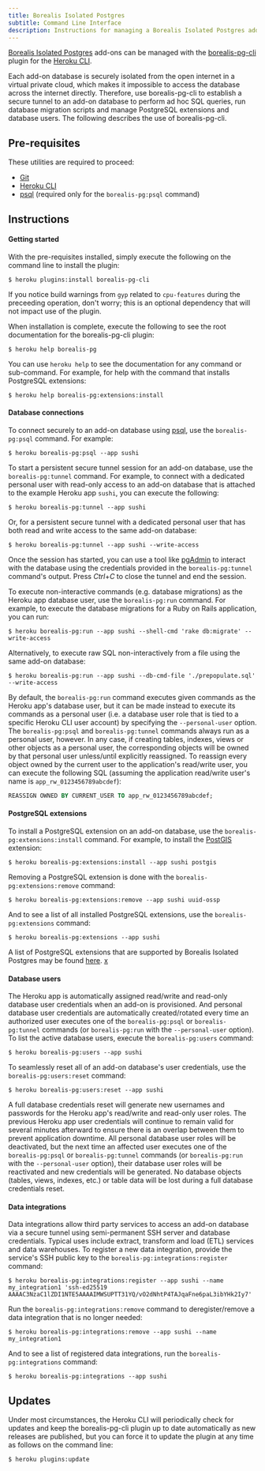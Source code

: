 ```yaml
---
title: Borealis Isolated Postgres
subtitle: Command Line Interface
description: Instructions for managing a Borealis Isolated Postgres add-on via CLI
---
```


[Borealis Isolated Postgres](https://elements.heroku.com/addons/borealis-pg) add-ons can be managed with the [borealis-pg-cli](https://www.npmjs.com/package/borealis-pg-cli) plugin for the [Heroku CLI](https://devcenter.heroku.com/articles/heroku-cli).

Each add-on database is securely isolated from the open internet in a virtual private cloud, which makes it impossible to access the database across the internet directly. Therefore, use borealis-pg-cli to establish a secure tunnel to an add-on database to perform ad hoc SQL queries, run database migration scripts and manage PostgreSQL extensions and database users. The following describes the use of borealis-pg-cli.

## Pre-requisites

These utilities are required to proceed:

- [Git](https://git-scm.com/book/en/v2/Getting-Started-Installing-Git)
- [Heroku CLI](https://devcenter.heroku.com/articles/heroku-cli#download-and-install)
- [psql](https://www.postgresql.org/download/) (required only for the `borealis-pg:psql` command)

## Instructions

#### Getting started

With the pre-requisites installed, simply execute the following on the command line to install the plugin:

```shell
$ heroku plugins:install borealis-pg-cli
```

If you notice build warnings from `gyp` related to `cpu-features` during the preceeding operation, don't worry; this is an optional dependency that will not impact use of the plugin.

When installation is complete, execute the following to see the root documentation for the borealis-pg-cli plugin:

```shell
$ heroku help borealis-pg
```

You can use `heroku help` to see the documentation for any command or sub-command. For example, for help with the command that installs PostgreSQL extensions:

```shell
$ heroku help borealis-pg:extensions:install
```

#### Database connections

To connect securely to an add-on database using [psql](https://www.postgresql.org/docs/current/app-psql.html), use the `borealis-pg:psql` command. For example:

```shell
$ heroku borealis-pg:psql --app sushi
```

To start a persistent secure tunnel session for an add-on database, use the `borealis-pg:tunnel` command. For example, to connect with a dedicated personal user with read-only access to an add-on database that is attached to the example Heroku app `sushi`, you can execute the following:

```shell
$ heroku borealis-pg:tunnel --app sushi
```

Or, for a persistent secure tunnel with a dedicated personal user that has both read and write access to the same add-on database:

```shell
$ heroku borealis-pg:tunnel --app sushi --write-access
```

Once the session has started, you can use a tool like [pgAdmin](https://www.pgadmin.org/) to interact with the database using the credentials provided in the `borealis-pg:tunnel` command's output. Press _Ctrl_+_C_ to close the tunnel and end the session.

To execute non-interactive commands (e.g. database migrations) as the Heroku app database user, use the `borealis-pg:run` command. For example, to execute the database migrations for a Ruby on Rails application, you can run:

```shell
$ heroku borealis-pg:run --app sushi --shell-cmd 'rake db:migrate' --write-access
```

Alternatively, to execute raw SQL non-interactively from a file using the same add-on database:

```shell
$ heroku borealis-pg:run --app sushi --db-cmd-file './prepopulate.sql' --write-access
```

By default, the `borealis-pg:run` command executes given commands as the Heroku app's database user, but it can be made instead to execute its commands as a personal user (i.e. a database user role that is tied to a specific Heroku CLI user account) by specifying the `--personal-user` option. The `borealis-pg:psql` and `borealis-pg:tunnel` commands always run as a personal user, however. In any case, if creating tables, indexes, views or other objects as a personal user, the corresponding objects will be owned by that personal user unless/until explicitly reassigned. To reassign every object owned by the current user to the application's read/write user, you can execute the following SQL (assuming the application read/write user's name is `app_rw_0123456789abcdef`):

```sql
REASSIGN OWNED BY CURRENT_USER TO app_rw_0123456789abcdef;
```

#### PostgreSQL extensions

To install a PostgreSQL extension on an add-on database, use the `borealis-pg:extensions:install` command. For example, to install the [PostGIS](https://postgis.net/) extension:

```shell
$ heroku borealis-pg:extensions:install --app sushi postgis
```

Removing a PostgreSQL extension is done with the `borealis-pg:extensions:remove` command:

```shell
$ heroku borealis-pg:extensions:remove --app sushi uuid-ossp
```

And to see a list of all installed PostgreSQL extensions, use the `borealis-pg:extensions` command:

```shell
$ heroku borealis-pg:extensions --app sushi
```

A list of PostgreSQL extensions that are supported by Borealis Isolated Postgres may be found [here](./pg-extensions-support). [x](#data-integrations)

#### Database users

The Heroku app is automatically assigned read/write and read-only database user credentials when an add-on is provisioned. And personal database user credentials are automatically created/rotated every time an authorized user executes one of the `borealis-pg:psql` or `borealis-pg:tunnel` commands (or `borealis-pg:run` with the `--personal-user` option). To list the active database users, execute the `borealis-pg:users` command:

```shell
$ heroku borealis-pg:users --app sushi
```

To seamlessly reset all of an add-on database's user credentials, use the `borealis-pg:users:reset` command:

```shell
$ heroku borealis-pg:users:reset --app sushi
```

A full database credentials reset will generate new usernames and passwords for the Heroku app's read/write and read-only user roles. The previous Heroku app user credentials will continue to remain valid for several minutes afterward to ensure there is an overlap between them to prevent application downtime. All personal database user roles will be deactivated, but the next time an affected user executes one of the `borealis-pg:psql` or `borealis-pg:tunnel` commands (or `borealis-pg:run` with the `--personal-user` option), their database user roles will be reactivated and new credentials will be generated. No database objects (tables, views, indexes, etc.) or table data will be lost during a full database credentials reset.

#### Data integrations

Data integrations allow third party services to access an add-on database via a secure tunnel using semi-permanent SSH server and database credentials. Typical uses include extract, transform and load (ETL) services and data warehouses. To register a new data integration, provide the service's SSH public key to the `borealis-pg:integrations:register` command:

```shell
$ heroku borealis-pg:integrations:register --app sushi --name my_integration1 'ssh-ed25519 AAAAC3NzaC1lZDI1NTE5AAAAIMWSUPTT31YQ/vO2dNhtP4TAJqaFne6paL3ibYHk2Iy7'
```

Run the `borealis-pg:integrations:remove` command to deregister/remove a data integration that is no longer needed:

```shell
$ heroku borealis-pg:integrations:remove --app sushi --name my_integration1
```

And to see a list of registered data integrations, run the `borealis-pg:integrations` command:

```shell
$ heroku borealis-pg:integrations --app sushi
```

## Updates

Under most circumstances, the Heroku CLI will periodically check for updates and keep the borealis-pg-cli plugin up to date automatically as new releases are published, but you can force it to update the plugin at any time as follows on the command line:

```shell
$ heroku plugins:update
```
